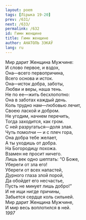```yaml
---
layout: poem
tags: [Лірыка 19-20]
prev: /631/
next: /633/
permalink: /632
id: Гимн женщине
title: Гимн женщине
author: АНАТОЛЬ ЗЭКАЎ
lang: ru
---
```



Мир дарит Женщина Мужчине:  
И слово первое, и вздох,  
Она—всего первопричина,  
Всего основа и исток.  
Она—исток добра, заботы,  
Любви и веры, наша тень.  
Не по ее—жить бесхлопотно:  
Она в заботах каждый день.  
Коль трудно нам—любовью лечит,  
Своею лаской и добром.  
Не угодим, начнем перечить,  
Тогда заходится, как гром.  
С ней разругаться—доля злая.  
Чуть помолчи — и с плеч гора,  
Она добра тебе желает,  
А ты уходишь от добра.  
На Богородицу похожа.  
Взамен не просит ничего.  
Лишь век одно шептать: “О Боже,  
Убереги от зла его!  
Убереги от всех напастей,  
Дурного глаза злой порой,  
Да обойдет его несчастье,  
Пусть не минует лишь добро!”  
И не ищи нигде причины,  
Забьется сердце коль сильней.  
Мир дарит Женщина Мужчине,  
И мир весь воплотился в ней.  
*1997*  

